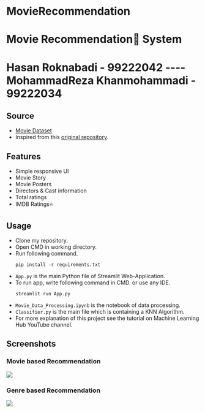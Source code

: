 # MovieRecommendation
# Movie Recommendation🍿 System

# Hasan Roknabadi - 99222042  ----  MohammadReza Khanmohammadi - 99222034
  



## Source
- [Movie Dataset](https://www.kaggle.com/datasets/rounakbanik/the-movies-dataset)
- Inspired from this [original repository](https://github.com/HasanRoknabady/MovieRecommendation).

## Features
- Simple responsive UI
- Movie Story
- Movie Posters
- Directors & Cast information
- Total ratings
- IMDB Ratings⭐

## Usage

- Clone my repository.
- Open CMD in working directory.
- Run following command.
  ```
  pip install -r requirements.txt
  ```
- `App.py` is the main Python file of Streamlit Web-Application. 
- To run app, write following command in CMD. or use any IDE.
  ```
  streamlit run App.py
  ```
- `Movie_Data_Processing.ipynb` is the notebook of data processing.
- `Classifier.py` is the main file which is containing a KNN Algorithm.
- For more explanation of this project see the tutorial on Machine Learning Hub YouTube channel.

## Screenshots

### Movie based Recommendation
<img src="https://github.com/Spidy20/Movie_Recommender_App/blob/master/t1.png">

### Genre based Recommendation
<img src="https://github.com/Spidy20/Movie_Recommender_App/blob/master/t2.png">


